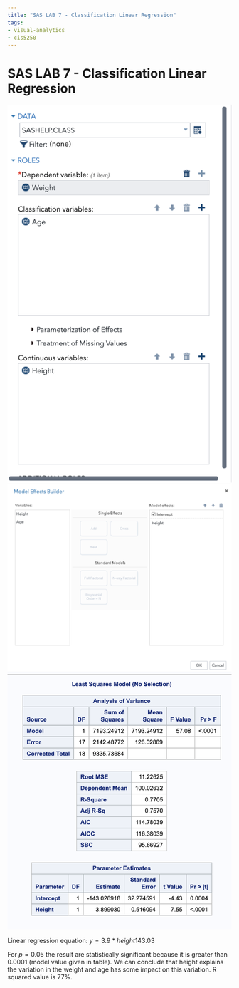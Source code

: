 ```yaml
---
title: "SAS LAB 7 - Classification Linear Regression"
tags:
- visual-analytics 
- cis5250 
---
```

# SAS LAB 7 - Classification Linear Regression

![](attachments/Pasted%20image%2020220914194902.png)
![](attachments/Pasted%20image%2020220914195156.png)
![](attachments/Pasted%20image%2020220914195248.png)

Linear regression equation:
$y = 3.9 * height143.03$

For $p=0.05$ the result are statistically significant because it is greater than 0.0001 (model value given in table). We can conclude that height explains the variation in the weight and age has some impact on this variation. R squared value is 77%.
